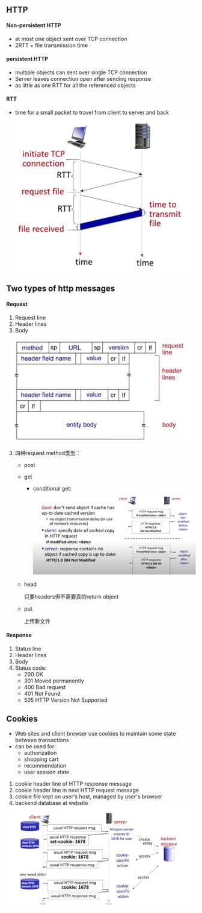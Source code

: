 ## HTTP
#### Non-persistent HTTP
- at most one object sent over TCP connection
- 2RTT + file transmission time
#### persistent HTTP
- multiple objects can sent over single TCP connection
- Server leaves connection open after sending response
- as little as one RTT for all the referenced objects

#### RTT
- time for a small packet to travel from client to server and back

    ![alt text](image-2.png)


## Two types of http messages
#### Request
1. Request line
2. Header lines
3. Body

![alt text](image-4.png)

3. 四种request method类型：
    - post
    - get
        - conditional get:

            ![alt text](image-6.png)
            
    - head
        
        只要headers但不需要真的return object
    - put
        
        上传新文件
#### Response
1. Status line
2. Header lines
3. Body
4. Status code:
    - 200 OK
    - 301 Moved permanently
    - 400 Bad request
    - 401 Not Found
    - 505 HTTP Version Not Supported

## Cookies
- Web sites and client browser use cookies to maintain some state between transactions
- can be used for:
    - authorization
    - shopping cart
    - recommendation
    - user session state
1. cookie header line of HTTP response message
2. cookie header line in next HTTP request message
3. cookie file kept on user's host, managed by user's browser
4. backend database at website

![alt text](image-5.png)

